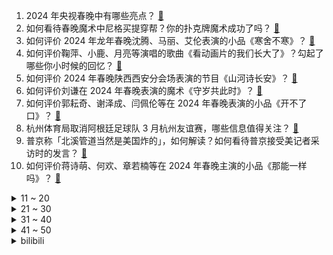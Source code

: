 1. 2024 年央视春晚中有哪些亮点？ [:link:](https://www.zhihu.com/question/643771062)
2. 如何看待春晚魔术中尼格买提穿帮？你的扑克牌魔术成功了吗？ [:link:](https://www.zhihu.com/question/643793702)
3. 如何评价 2024 年龙年春晚沈腾、马丽、艾伦表演的小品《寒舍不寒》？ [:link:](https://www.zhihu.com/question/643714155)
4. 如何评价鞠萍、小鹿、月亮等演唱的歌曲《看动画片的我们长大了》？勾起了哪些你小时候的回忆？ [:link:](https://www.zhihu.com/question/643789874)
5. 如何评价 2024 年春晚陕西西安分会场表演的节目《山河诗长安》？ [:link:](https://www.zhihu.com/question/643781461)
6. 如何评价刘谦在 2024 年春晚表演的魔术《守岁共此时》？ [:link:](https://www.zhihu.com/question/643785170)
7. 如何评价郭耘奇、谢泽成、闫佩伦等在 2024 年春晚表演的小品《开不了口》？ [:link:](https://www.zhihu.com/question/643793608)
8. 杭州体育局取消阿根廷足球队 3 月杭州友谊赛，哪些信息值得关注？ [:link:](https://www.zhihu.com/question/643789912)
9. 普京称「北溪管道当然是美国炸的」，如何解读？如何看待普京接受美记者采访时的发言？ [:link:](https://www.zhihu.com/question/643705978)
10. 如何评价蒋诗萌、何欢、章若楠等在 2024 年春晚主演的小品《那能一样吗》？ [:link:](https://www.zhihu.com/question/643780825)
<details>
<summary>11 ~ 20</summary>

11. 有没有什么优质的新年祝福语？ [:link:](https://www.zhihu.com/question/639323656)
12. 大年初一的早上，你的家乡是吃什么为主呢? [:link:](https://www.zhihu.com/question/641538287)
13. 消息称腾讯正开发《艾尔登法环》手游版，本体免费，提供内购，或对标米哈游《原神》，有哪些信息值得关注？ [:link:](https://www.zhihu.com/question/643239835)
14. 为什么玩乐器的人都不喜欢让别人碰自己的乐器？ [:link:](https://www.zhihu.com/question/377421755)
15. 如何评价 2024 年龙年春晚岳云鹏孙越表演的相声《我要不一样》？ [:link:](https://www.zhihu.com/question/643713609)
16. 21 岁未婚男子领养 5 岁孤儿小女孩引热议，官方人士表示「经初步核实系盗图」，如何从法律角度解读？ [:link:](https://www.zhihu.com/question/643696570)
17. 2024 年央视春晚你最喜欢的是哪个节目？ [:link:](https://www.zhihu.com/question/643771072)
18. 如何评价金霏、陈曦等在 2024 年春晚表演的相声《导演的「心事」》？ [:link:](https://www.zhihu.com/question/643787504)
19. 刘谦 24 年春晚魔术是什么数学原理？ [:link:](https://www.zhihu.com/question/643786376)
20. 如何评价郑晓龙执导、白敬亭主演的电视剧《南来北往》？ [:link:](https://www.zhihu.com/question/643269258)
</details>
<details>
<summary>21 ~ 30</summary>

21. 「回老家过年不住家里住酒店」大热，春节酒店预订率是去年近 3 倍，你回家过春节更倾向于住在哪里？ [:link:](https://www.zhihu.com/question/643567852)
22. 中国超过印度成为全球最大的金饰消费国，中国人购买金饰意愿强烈的原因有哪些？ [:link:](https://www.zhihu.com/question/643547808)
23. 谷歌推出 Gemini Ultra，对其发展有哪些影响？对与微软、OpenAI 竞争有哪些影响？ [:link:](https://www.zhihu.com/question/643693409)
24. 科比第一座雕像揭幕：8 号科比单手指天，哪些信息值得关注？ [:link:](https://www.zhihu.com/question/643705092)
25. 谷歌官宣 Bard 更名 Gemini，是大模型也是产品，集聊天助手、搜索引擎于一身，将带来哪些影响？ [:link:](https://www.zhihu.com/question/643690132)
26. 春节期间，有什么好的拜年文案呢？ [:link:](https://www.zhihu.com/question/443737687)
27. 如何评价刘涛、刘诗诗、李沁、关晓彤在 2024 年春晚演唱的中国传统纹样创演秀《年锦》？ [:link:](https://www.zhihu.com/question/643780231)
28. 如何评价《崩坏：星穹铁道》2.0 版本「假如在午夜入梦」整体表现？ [:link:](https://www.zhihu.com/question/643208167)
29. 大年初一你们那都有哪些习俗？ [:link:](https://www.zhihu.com/question/639272922)
30. 证监会发布首批重要货币市场基金名录，有哪些信息值得关注？ [:link:](https://www.zhihu.com/question/643706107)
</details>
<details>
<summary>31 ~ 40</summary>

31. 报告显示，2023 年 20.2% 的白领有年终奖，均值 6950 元，你今年有年终奖吗？ [:link:](https://www.zhihu.com/question/643700002)
32. 网传 3 种饮品是「假牛奶」引关注，专业人士却称是「胡乱科普」，具体情况如何？怎样从科学角度解读？ [:link:](https://www.zhihu.com/question/643694283)
33. 能晒晒年夜饭吗？ [:link:](https://www.zhihu.com/question/514217713)
34. 过年收到的压岁钱从法律角度看归属谁？你家是怎么处理压岁钱的？ [:link:](https://www.zhihu.com/question/640680469)
35. 女孩子如何养成一种干净的感觉？ [:link:](https://www.zhihu.com/question/314591554)
36. 打工人过年不想回家，有什么好的「借口」吗？ [:link:](https://www.zhihu.com/question/642870397)
37. 俄乌冲突以来西方记者首次采访普京，普京回应俄乌谈判停滞「泽连斯基禁止和谈」，哪些信息值得关注？ [:link:](https://www.zhihu.com/question/643708495)
38. 请问没有天赋的人不停的看小说不停的写，会有被认可的一天吗？ [:link:](https://www.zhihu.com/question/639785972)
39. 2 月 10 日美股标普收盘站上 5000 点，微软市值超 3.1 万亿创美企新高，哪些信息值得关注？ [:link:](https://www.zhihu.com/question/643835681)
40. 龙年祝福语有哪些？ [:link:](https://www.zhihu.com/question/635837562)
</details>
<details>
<summary>41 ~ 50</summary>

41. 梅西香港表演赛主办方向球迷退款一半，如何评价这一决定? [:link:](https://www.zhihu.com/question/643730475)
42. 如何看待我朋友说的“付费dlc，其本质上是另一种形式的内购”? [:link:](https://www.zhihu.com/question/643499074)
43. 为什么武侠里没人写皇上才是真的武林高手? [:link:](https://www.zhihu.com/question/642706745)
44. 逢年过节，哪些电信网络诈骗值得警惕？有什么识别诈骗的方法吗？ [:link:](https://www.zhihu.com/question/641176523)
45. 怎样给曾经的老师发新年祝福合适？ [:link:](https://www.zhihu.com/question/642886261)
46. 中国已超越日本首次成全球汽车最大出口国，这意味着什么？ [:link:](https://www.zhihu.com/question/638913304)
47. 有哪些适合新年发的文案？ [:link:](https://www.zhihu.com/question/642722159)
48. 美财政部代表团被曝本周访华， 与中方进行「坦诚对话」，哪些信息值得关注？ [:link:](https://www.zhihu.com/question/643235635)
49. 腾讯正开发《艾尔登法环》手游，你对该游戏有哪些期待？ [:link:](https://www.zhihu.com/question/643238271)
50. 如果过年回家要花费一个月的工资，你还会不会选择回家过年？ [:link:](https://www.zhihu.com/question/642870408)
</details><details>
<summary>bilibili</summary>

</details>